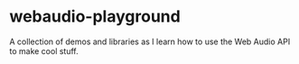 webaudio-playground
===================

A collection of demos and libraries as I learn how to use the Web Audio API to make cool stuff.
